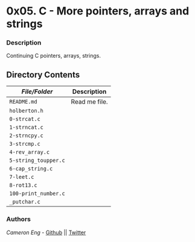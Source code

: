 # 0x05. C - More pointers, arrays and strings
### Description
Continuing C pointers, arrays, strings.

## Directory Contents

|   ***File/Folder***    |  **Description**                       |
|---------------|---------------------------------------|
| `README.md` |  Read me file. |
| `holberton.h` |  |
| `0-strcat.c` |  |
| `1-strncat.c` |  |
| `2-strncpy.c` |  |
| `3-strcmp.c` |  |
| `4-rev_array.c` |  |
| `5-string_toupper.c` |  |
| `6-cap_string.c` |  |
| `7-leet.c` |  |
| `8-rot13.c` |  |
| `100-print_number.c` |  |
| `_putchar.c` |  |

### Authors
*Cameron Eng* - [Github](https://github.com/c_eng/) || [Twitter](https://twitter.com/c33Eng)
